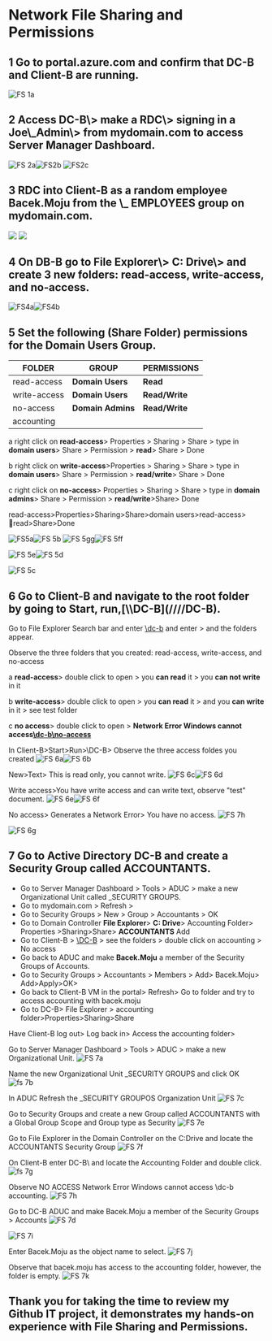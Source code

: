 <h1><strong>Network File Sharing and Permissions</strong></h1>

<h2>1 Go to portal.azure.com and confirm that DC-B and Client-B are running.</h2>

![FS 1a](https://github.com/TDCybersecurity/Network-File-Shares-and-Permissions/assets/142702123/940ec209-23e5-4f95-b88b-fa74dda329cb)



<h2>2 Access DC-B\> make a RDC\> signing in a Joe\_Admin\> from mydomain.com to access Server Manager Dashboard.</h2>

![FS 2a](https://github.com/TDCybersecurity/Network-File-Shares-and-Permissions/assets/142702123/0298658b-de37-4d3e-8923-7b60a55102e0)![FS2b](https://github.com/TDCybersecurity/Network-File-Shares-and-Permissions/assets/142702123/d36abd05-25a9-4273-87d4-b15789e469f1)
![FS2c](https://github.com/TDCybersecurity/Network-File-Shares-and-Permissions/assets/142702123/2dd735a1-92ea-40c2-b292-13157bab2385)


<h2>3 RDC into Client-B as a random employee Bacek.Moju from the \_ EMPLOYEES group on mydomain.com.</h2>

![](RackMultipart20240524-1-trpzuw_html_49a7627d6e1b4c66.png) ![](RackMultipart20240524-1-trpzuw_html_213060efe5b2f52f.png)

<h2>4 On DB-B go to File Explorer\> C: Drive\> and create 3 new folders: read-access, write-access, and no-access.</h2>

![FS4a](https://github.com/TDCybersecurity/Network-File-Shares-and-Permissions/assets/142702123/d4dde5c4-5849-41bd-bbc7-280a916b8877)![FS4b](https://github.com/TDCybersecurity/Network-File-Shares-and-Permissions/assets/142702123/ba07d58d-192d-47d8-a7f6-bfd394d8bbec)


<h2>5 Set the following (Share Folder) permissions for the Domain Users Group.</h2>

| **FOLDER**| **GROUP**| **PERMISSIONS**|
| --- | --- | --- |
| read-access | **Domain Users**| **Read**|
| write-access | **Domain Users**| **Read/Write**|
| no-access | **Domain Admins**| **Read/Write**|
| accounting |


a right click on **read-access**\> Properties \> Sharing \> Share \> type in **domain users**\> Share \> Permission \> **read**\> Share \> Done

b right click on **write-access**\>Properties \> Sharing \> Share \> type in **domain users**\> Share \> Permission \> **read/write**\> Share \> Done

c right click on **no-access**\> Properties \> Sharing \> Share \> type in **domain admins**\> Share \> Permission \> **read/write**\>Share\> Done

read-access\>Properties\>Sharing\>Share\>domain users\>read-access\> read\>Share\>Done

![FS5a](https://github.com/TDCybersecurity/Network-File-Shares-and-Permissions/assets/142702123/846112ec-effb-4b39-a446-150198b2f4ef)![FS 5b](https://github.com/TDCybersecurity/Network-File-Shares-and-Permissions/assets/142702123/350348ad-c394-47ec-8ae9-587bf739cc3f)
![FS 5gg](https://github.com/TDCybersecurity/Network-File-Shares-and-Permissions/assets/142702123/3270514a-81b9-4304-ae1f-cde389f62a15)![FS 5ff](https://github.com/TDCybersecurity/Network-File-Shares-and-Permissions/assets/142702123/64f1bd7c-08a7-4b0a-a95f-b6d8394e140b)

![FS 5e](https://github.com/TDCybersecurity/Network-File-Shares-and-Permissions/assets/142702123/9c5d6d3d-3218-4290-af13-2aad58b701cd)![FS 5d](https://github.com/TDCybersecurity/Network-File-Shares-and-Permissions/assets/142702123/4714726b-f846-4f8b-bc90-ef2b11690e41)

![FS 5c](https://github.com/TDCybersecurity/Network-File-Shares-and-Permissions/assets/142702123/5a9d5cd8-fb3d-4210-a599-1d6f763cb4a6)



<h2>6 Go to Client-B and navigate to the root folder by going to Start, run,[\\DC-B](////DC-B).</h2>

Go to File Explorer Search bar and enter [\\dc-b](////dc-b) and enter \> and the folders appear.

Observe the three folders that you created: read-access, write-access, and no-access

a **read-access**\> double click to open \> you **can read** it \> you **can not write** in it

b **write-access**\> double click to open \> you **can read** it \> and you **can write** in it \> see test folder

c **no access**\> double click to open \> **Network Error Windows cannot access**[**\\dc-b\no-access**](////dc-b/no-access)

In Client-B\>Start\>Run\>\\DC-B\> 
Observe the three access foldes you created
![FS 6a](https://github.com/TDCybersecurity/Network-File-Shares-and-Permissions/assets/142702123/f412233a-f64a-423d-ba57-eafd1f554a28)![FS 6b](https://github.com/TDCybersecurity/Network-File-Shares-and-Permissions/assets/142702123/9872ac4c-1602-40a9-975d-88dba9ccfe03)

New\>Text\> This is read only, you cannot write.
![FS 6c](https://github.com/TDCybersecurity/Network-File-Shares-and-Permissions/assets/142702123/79375cb9-91d1-4449-8d6e-117a4eccb63d)![FS 6d](https://github.com/TDCybersecurity/Network-File-Shares-and-Permissions/assets/142702123/84ea38eb-acd7-406d-b54a-b9bd989b22d2)

Write access\>You have write access and can write text, observe "test" document.
![FS 6e](https://github.com/TDCybersecurity/Network-File-Shares-and-Permissions/assets/142702123/54f3b6be-2d6c-4293-b75a-3b4c6d96d585)![FS 6f](https://github.com/TDCybersecurity/Network-File-Shares-and-Permissions/assets/142702123/6bb328f6-9320-454d-ad68-48933f7dbcdb)

No access\> Generates a Network Error\> You have no access.
![FS 7h](https://github.com/TDCybersecurity/Network-File-Shares-and-Permissions/assets/142702123/00c24851-17d5-4419-b5db-eb09954745ba)

![FS 6g](https://github.com/TDCybersecurity/Network-File-Shares-and-Permissions/assets/142702123/9ce1ddc8-3451-4a5e-90c4-6025cf08ecbf)


<h2>7 Go to Active Directory DC-B and create a Security Group called ACCOUNTANTS.</h2>

- Go to Server Manager Dashboard \> Tools \> ADUC \> make a new Organizational Unit called \_SECURITY GROUPS.
- Go to mydomain.com \> Refresh \>
- Go to Security Groups \> New \> Group \> Accountants \> OK
- Go to Domain Controller **File Explorer**\> **C: Drive**\> Accounting Folder\> Properties \>Sharing\>Share\> **ACCOUNTANTS** Add
- Go to Client-B \> [\\DC-B](////DC-B) \> see the folders \> double click on accounting \> No access
- Go back to ADUC and make **Bacek.Moju** a member of the Security Groups of Accounts.
- Go to Security Groups \> Accountants \> Members \> Add\> Bacek.Moju\> Add\>Apply\>OK\>
- Go back to Client-B VM in the portal\> Refresh\> Go to folder and try to access accounting with bacek.moju
- Go to DC-B\> File Explorer \> accounting folder\>Properties\>Sharing\>Share

Have Client-B log out\> Log back in\> Access the accounting folder\>

Go to Server Manager Dashboard \> Tools \> ADUC \> make a new Organizational Unit.
![FS 7a](https://github.com/TDCybersecurity/Network-File-Shares-and-Permissions/assets/142702123/872351e8-1446-473e-9cd6-1cd669ab8b62)

Name the new Organizational Unit _SECURITY GROUPS and click OK
![fs 7b](https://github.com/TDCybersecurity/Network-File-Shares-and-Permissions/assets/142702123/49fe21e3-8ee0-4272-88fc-65f55e7cc492)

In ADUC Refresh the _SECURITY GROUPOS Organization Unit 
![FS 7c](https://github.com/TDCybersecurity/Network-File-Shares-and-Permissions/assets/142702123/70560522-af86-4a17-b7cf-0652d23a9068)

Go to Security Groups and create a new Group called ACCOUNTANTS with a Global Group Scope and Group type as Security
![FS 7e](https://github.com/TDCybersecurity/Network-File-Shares-and-Permissions/assets/142702123/4d3f1e6d-2df6-4db6-a5f6-b8aad3f4cbdc)

Go to File Explorer in the Domain Controller on the C:Drive and locate the ACCOUNTANTS Security Group
![FS 7f](https://github.com/TDCybersecurity/Network-File-Shares-and-Permissions/assets/142702123/6a14a7b8-dcfd-4d5f-bf8d-3803eb591ec9)

On Client-B enter DC-B\\ and locate the Accounting Folder and  double click.
![fs 7g](https://github.com/TDCybersecurity/Network-File-Shares-and-Permissions/assets/142702123/61d92d42-2544-407d-b95b-c15f8281a7ba)

Observe NO ACCESS Network Error Windows cannot access \\dc-b accounting.
![FS 7h](https://github.com/TDCybersecurity/Network-File-Shares-and-Permissions/assets/142702123/00c24851-17d5-4419-b5db-eb09954745ba)

Go to DC-B ADUC and make Bacek.Moju a member of the Security Groups > Accounts
![FS 7d](https://github.com/TDCybersecurity/Network-File-Shares-and-Permissions/assets/142702123/0f2b1538-d439-4589-8465-662f358029a5)


![FS 7i](https://github.com/TDCybersecurity/Network-File-Shares-and-Permissions/assets/142702123/ea2d02d2-c833-4adb-8dd1-b73937043784)

Enter Bacek.Moju as the object name to select.
![FS 7j](https://github.com/TDCybersecurity/Network-File-Shares-and-Permissions/assets/142702123/91e6fbd6-486e-4dce-a249-a4ae5d7c2508)

Observe that bacek.moju has access to the accounting folder, however, the folder is empty.
![FS 7k](https://github.com/TDCybersecurity/Network-File-Shares-and-Permissions/assets/142702123/4916f2f8-34e2-4bce-bf34-8042b0aa67b6)


<h2> Thank you for taking the time to review my Github IT project, it demonstrates my hands-on experience with File Sharing and Permissions.</h2>












